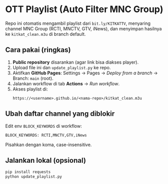# OTT Playlist (Auto Filter MNC Group)

Repo ini otomatis mengambil playlist dari `bit.ly/KITKATTV`, menyaring channel MNC Group (RCTI, MNCTV, GTV, iNews), dan menyimpan hasilnya ke `kitkat_clean.m3u` di branch default.

## Cara pakai (ringkas)
1. **Public repository** disarankan (agar link bisa diakses player).
2. Upload file ini dan `update_playlist.py` ke repo.
3. Aktifkan **GitHub Pages**: Settings → Pages → *Deploy from a branch* → Branch: `main` (root).
4. Jalankan workflow di tab **Actions** → *Run workflow*.
5. Akses playlist di:
   ```
   https://<username>.github.io/<nama-repo>/kitkat_clean.m3u
   ```

## Ubah daftar channel yang diblokir
Edit env `BLOCK_KEYWORDS` di workflow:
```
BLOCK_KEYWORDS: RCTI,MNCTV,GTV,iNews
```
Pisahkan dengan koma, case-insensitive.

## Jalankan lokal (opsional)
```bash
pip install requests
python update_playlist.py
```
